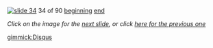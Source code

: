 [![slide 34](https://dl.dropboxusercontent.com/u/2977490/presentations/cookbook/img34.jpg)](35.md)
34 of 90
[beginning](01.md)
[end](89.md)

_Click on the image for the [next slide](35.md), or click [here for the previous one](33.md)_

[gimmick:Disqus](theodox-github)